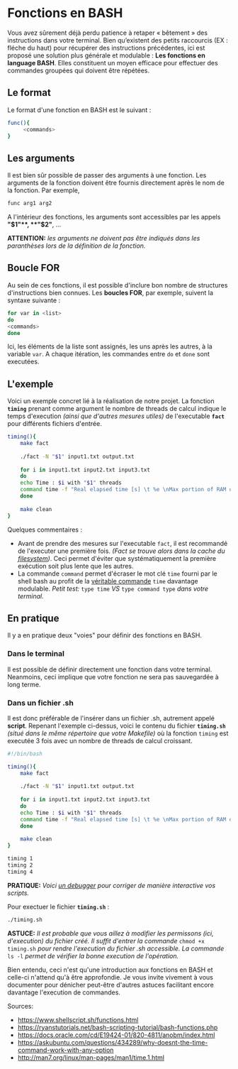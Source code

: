 # Fonctions en BASH

Vous avez sûrement déjà perdu patience à retaper « bêtement » des instructions dans votre terminal. Bien qu’existent des petits raccourcis (EX : fléche du haut) pour récupérer des instructions précédentes, ici est proposé une solution plus générale et modulable : **Les fonctions en language BASH**. Elles constituent un moyen efficace pour effectuer des commandes groupées qui doivent être répétées. 

## Le format

Le format d'une fonction en BASH est le suivant : 
```bash
func(){
     <commands>
}
```

## Les arguments

Il est bien sûr possible de passer des arguments à une fonction. Les arguments de la fonction doivent être fournis directement après le nom de la fonction. Par exemple,
```bash
func arg1 arg2
```
A l'intérieur des fonctions, les arguments sont accessibles par les appels **"$1"**, **"$2"**, ...

**ATTENTION:** *les arguments ne doivent pas être indiqués dans les paranthèses lors de la définition de la fonction.*

## Boucle FOR

Au sein de ces fonctions, il est possible d'inclure bon nombre de structures d'instructions bien connues. Les **boucles FOR**, par exemple, suivent la syntaxe suivante : 
```bash
for var in <list>
do
<commands>
done
```
Ici, les éléments de la liste sont assignés, les uns après les autres, à la variable `var`. A chaque itération, les commandes entre `do` et `done` sont executées.

## L'exemple

Voici un exemple concret lié à la réalisation de notre projet. La fonction **`timing`** prenant comme argument le nombre de threads de calcul indique le temps d'execution *(ainsi que d'autres mesures utiles)* de l'executable **`fact`** pour différents fichiers d'entrée.
```bash
timing(){
	make fact
	
	./fact -N "$1" input1.txt output.txt
	
	for i in input1.txt input2.txt input3.txt
	do
	echo Time : $i with "$1" threads
	command time -f "Real elapsed time [s] \t %e \nMax portion of RAM occupied [Kbytes] \t %M\n" ./fact -N "$1" $i output.txt
	done
	
	make clean
}
```
Quelques commentaires :
* Avant de prendre des mesures sur l'executable `fact`, il est recommandé de l'executer une première fois. *(Fact se trouve alors dans la cache du [filesystem][1])*. Ceci permet d'éviter que systématiquement la première exécution soit plus lente que les autres.
* La commande `command` permet d'écraser le mot clé `time` fourni par le shell bash au profit de la [véritable commande][3] `time` davantage modulable. *Petit test:* `type time` *VS* `type command type` *dans votre terminal.*

[1]: https://docs.oracle.com/cd/E19424-01/820-4811/anobm/index.html
[2]: https://askubuntu.com/questions/434289/why-doesnt-the-time-command-work-with-any-option
[3]: http://man7.org/linux/man-pages/man1/time.1.html

## En pratique
Il y a en pratique deux "voies" pour définir des fonctions en BASH.

###  Dans le terminal
Il est possible de définir directement une fonction dans votre terminal. Neanmoins, ceci implique que votre fonction ne sera pas sauvegardée à long terme.

### Dans un fichier .sh
Il est donc préférable de l'insérer dans un fichier .sh, autrement appelé **script**. Repenant l'exemple ci-dessus, voici le contenu du fichier **`timing.sh`** *(situé dans le même répertoire que votre Makefile)* où la fonction `timing` est executée 3 fois avec un nombre de threads de calcul croissant.
```bash
#!/bin/bash

timing(){
	make fact
	
	./fact -N "$1" input1.txt output.txt
	
	for i in input1.txt input2.txt input3.txt
	do
	echo Time : $i with "$1" threads
	command time -f "Real elapsed time [s] \t %e \nMax portion of RAM occupied [Kbytes] \t %M\n" ./fact -N "$1" $i output.txt
	done
	
	make clean
}

timing 1
timing 2
timing 4
```
**PRATIQUE:** *Voici [un debugger][4] pour corriger de manière interactive vos scripts.*

[4]: https://www.shellcheck.net/

Pour exectuer le fichier **`timing.sh`** : 
```bash
./timing.sh
```
**ASTUCE:** *Il est probable que vous aillez à modifier les permissons (ici, d'execution) du fichier créé. Il suffit d'entrer la commande* `chmod +x timing.sh` *pour rendre l'execution du fichier .sh accessible.  La commande* `ls -l` *permet de vérifier la bonne execution de l'opération.*


Bien entendu, ceci n'est qu'une introduction aux fonctions en BASH et celle-ci n'attend qu'à être approfondie. Je vous invite vivement à vous documenter pour dénicher peut-être d'autres astuces facilitant encore davantage l'execution de commandes.


Sources:
* https://www.shellscript.sh/functions.html
* https://ryanstutorials.net/bash-scripting-tutorial/bash-functions.php
* https://docs.oracle.com/cd/E19424-01/820-4811/anobm/index.html
* https://askubuntu.com/questions/434289/why-doesnt-the-time-command-work-with-any-option
* http://man7.org/linux/man-pages/man1/time.1.html
